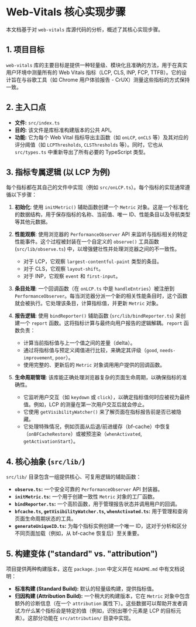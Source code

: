 # Web-Vitals 核心实现步骤

本文档基于对 `web-vitals` 库源代码的分析，概述了其核心实现步骤。

## 1. 项目目标

`web-vitals` 库的主要目标是提供一种轻量级、模块化且准确的方法，用于在真实用户环境中测量所有的 Web Vitals 指标（LCP, CLS, INP, FCP, TTFB）。它的设计旨在与谷歌工具（如 Chrome 用户体验报告 - CrUX）测量这些指标的方式保持一致。

## 2. 主入口点

- **文件:** `src/index.ts`
- **目的:** 该文件是库标准构建版本的公共 API。
- **功能:** 它为每个 Web Vital 指标导出主函数（如 `onLCP`, `onCLS` 等）及其对应的评分阈值（如 `LCPThresholds`, `CLSThresholds` 等）。同时，它也从 `src/types.ts` 中重新导出了所有必要的 TypeScript 类型。

## 3. 指标专属逻辑 (以 LCP 为例)

每个指标都在其自己的文件中实现（例如 `src/onLCP.ts`）。每个指标的实现通常遵循以下步骤：

1.  **初始化**: 使用 `initMetric()` 辅助函数创建一个 `Metric` 对象。这是一个标准化的数据结构，用于保存指标的名称、当前值、唯一 ID、性能条目以及导航类型等其他元数据。

2.  **性能观察**: 使用浏览器的 `PerformanceObserver` API 来监听与指标相关的特定性能事件。这个过程被封装在一个自定义的 `observe()` 工具函数 (`src/lib/observe.ts`) 中，以增强健壮性并处理浏览器之间的不一致性。
    - 对于 LCP，它观察 `largest-contentful-paint` 类型的条目。
    - 对于 CLS，它观察 `layout-shift`。
    - 对于 INP，它观察 `event` 和 `first-input`。

3.  **条目处理**: 一个回调函数（在 `onLCP.ts` 中是 `handleEntries`）被注册到 `PerformanceObserver`。每当浏览器分派一个新的相关性能条目时，这个函数就会被执行。它处理该条目，计算指标值，并更新 `Metric` 对象。

4.  **报告逻辑**: 使用 `bindReporter()` 辅助函数 (`src/lib/bindReporter.ts`) 来创建一个 `report` 函数。这将指标计算与最终向用户报告的逻辑解耦。`report` 函数负责：
    - 计算当前指标值与上一个值之间的差量（delta）。
    - 通过将指标值与预定义阈值进行比较，来确定其评级（`good`, `needs-improvement`, `poor`）。
    - 使用完整的、更新后的 `Metric` 对象调用用户提供的回调函数。

5.  **生命周期管理**: 该库能正确处理浏览器复杂的页面生命周期，以确保指标的准确性。
    - 它监听用户交互（如 `keydown` 或 `click`），以确定指标值何时应被视为最终值。例如，LCP 的测量在第一次用户交互后就会停止。
    - 它使用 `getVisibilityWatcher()` 来了解页面在指标报告前是否已被隐藏。
    - 它处理特殊情况，例如页面从后退/前进缓存（bf-cache）中恢复（`onBFCacheRestore`）或被预渲染（`whenActivated`, `getActivationStart`）。

## 4. 核心抽象 (`src/lib/`)

`src/lib/` 目录包含一组提供核心、可复用逻辑的辅助函数：

-   **`observe.ts`:** 一个安全可靠的 `PerformanceObserver` API 封装器。
-   **`initMetric.ts`:** 一个用于创建一致性 `Metric` 对象的工厂函数。
-   **`bindReporter.ts`:** 一个高阶函数，用于管理报告状态并调用用户的回调。
-   **`bfcache.ts`, `getVisibilityWatcher.ts`, `whenActivated.ts`:** 用于管理和查询页面生命周期状态的工具。
-   **`generateUniqueID.ts`:** 为每个指标实例创建一个唯一 ID，这对于分析和区分不同页面加载（例如，从 bf-cache 恢复后）至关重要。

## 5. 构建变体 ("standard" vs. "attribution")

项目提供两种构建版本，这在 `package.json` 中定义并在 `README.md` 中有文档说明：

-   **标准构建 (Standard Build):** 默认的轻量级构建，提供指标值。
-   **归因构建 (Attribution Build):** 一个稍大的构建版本，它在 `Metric` 对象中包含额外的诊断信息（在一个 `attribution` 属性下）。这些数据可以帮助开发者调试*为什么*某个指标会是特定的值（例如，识别出哪个元素是 LCP 的目标元素）。这部分功能在 `src/attribution/` 目录中实现。